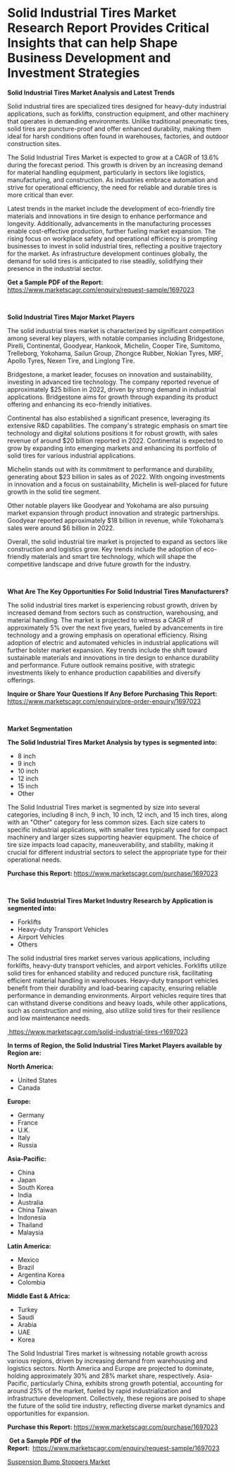 <p><h1>Solid Industrial Tires Market Research Report Provides Critical Insights that can help Shape Business Development and Investment Strategies</h1></p><p><strong>Solid Industrial Tires Market Analysis and Latest Trends</strong></p>
<p><p>Solid industrial tires are specialized tires designed for heavy-duty industrial applications, such as forklifts, construction equipment, and other machinery that operates in demanding environments. Unlike traditional pneumatic tires, solid tires are puncture-proof and offer enhanced durability, making them ideal for harsh conditions often found in warehouses, factories, and outdoor construction sites.</p><p>The Solid Industrial Tires Market is expected to grow at a CAGR of 13.6% during the forecast period. This growth is driven by an increasing demand for material handling equipment, particularly in sectors like logistics, manufacturing, and construction. As industries embrace automation and strive for operational efficiency, the need for reliable and durable tires is more critical than ever.</p><p>Latest trends in the market include the development of eco-friendly tire materials and innovations in tire design to enhance performance and longevity. Additionally, advancements in the manufacturing processes enable cost-effective production, further fueling market expansion. The rising focus on workplace safety and operational efficiency is prompting businesses to invest in solid industrial tires, reflecting a positive trajectory for the market. As infrastructure development continues globally, the demand for solid tires is anticipated to rise steadily, solidifying their presence in the industrial sector.</p></p>
<p><strong>Get a Sample PDF of the Report:&nbsp;</strong> <a href="https://www.marketscagr.com/enquiry/request-sample/1697023?utm_campaign=3228&utm_medium=2&utm_source=Github&utm_content=ia&utm_term=27032025&utm_id=solid-industrial-tires">https://www.marketscagr.com/enquiry/request-sample/1697023</a></p>
<p>&nbsp;</p>
<p><strong>Solid Industrial Tires Major Market Players</strong></p>
<p><p>The solid industrial tires market is characterized by significant competition among several key players, with notable companies including Bridgestone, Pirelli, Continental, Goodyear, Hankook, Michelin, Cooper Tire, Sumitomo, Trelleborg, Yokohama, Sailun Group, Zhongce Rubber, Nokian Tyres, MRF, Apollo Tyres, Nexen Tire, and Linglong Tire.</p><p>Bridgestone, a market leader, focuses on innovation and sustainability, investing in advanced tire technology. The company reported revenue of approximately $25 billion in 2022, driven by strong demand in industrial applications. Bridgestone aims for growth through expanding its product offering and enhancing its eco-friendly initiatives.</p><p>Continental has also established a significant presence, leveraging its extensive R&D capabilities. The company's strategic emphasis on smart tire technology and digital solutions positions it for robust growth, with sales revenue of around $20 billion reported in 2022. Continental is expected to grow by expanding into emerging markets and enhancing its portfolio of solid tires for various industrial applications.</p><p>Michelin stands out with its commitment to performance and durability, generating about $23 billion in sales as of 2022. With ongoing investments in innovation and a focus on sustainability, Michelin is well-placed for future growth in the solid tire segment.</p><p>Other notable players like Goodyear and Yokohama are also pursuing market expansion through product innovation and strategic partnerships. Goodyear reported approximately $18 billion in revenue, while Yokohama’s sales were around $6 billion in 2022.</p><p>Overall, the solid industrial tire market is projected to expand as sectors like construction and logistics grow. Key trends include the adoption of eco-friendly materials and smart tire technology, which will shape the competitive landscape and drive future growth for the industry.</p></p>
<p>&nbsp;</p>
<p><strong>What Are The Key Opportunities For Solid Industrial Tires Manufacturers?</strong></p>
<p><p>The solid industrial tires market is experiencing robust growth, driven by increased demand from sectors such as construction, warehousing, and material handling. The market is projected to witness a CAGR of approximately 5% over the next five years, fueled by advancements in tire technology and a growing emphasis on operational efficiency. Rising adoption of electric and automated vehicles in industrial applications will further bolster market expansion. Key trends include the shift toward sustainable materials and innovations in tire design to enhance durability and performance. Future outlook remains positive, with strategic investments likely to enhance production capabilities and diversify offerings.</p></p>
<p><strong>Inquire or Share Your Questions If Any Before Purchasing This Report:</strong> <a href="https://www.marketscagr.com/enquiry/pre-order-enquiry/1697023?utm_campaign=3228&utm_medium=2&utm_source=Github&utm_content=ia&utm_term=27032025&utm_id=solid-industrial-tires">https://www.marketscagr.com/enquiry/pre-order-enquiry/1697023</a></p>
<p>&nbsp;</p>
<p><strong>Market Segmentation</strong></p>
<p><strong>The Solid Industrial Tires Market Analysis by types is segmented into:</strong></p>
<p><ul><li>8 inch</li><li>9 inch</li><li>10 inch</li><li>12 inch</li><li>15 inch</li><li>Other</li></ul></p>
<p><p>The Solid Industrial Tires market is segmented by size into several categories, including 8 inch, 9 inch, 10 inch, 12 inch, and 15 inch tires, along with an "Other" category for less common sizes. Each size caters to specific industrial applications, with smaller tires typically used for compact machinery and larger sizes supporting heavier equipment. The choice of tire size impacts load capacity, maneuverability, and stability, making it crucial for different industrial sectors to select the appropriate type for their operational needs.</p></p>
<p><strong>Purchase this Report:&nbsp;</strong><a href="https://www.marketscagr.com/purchase/1697023?utm_campaign=3228&utm_medium=2&utm_source=Github&utm_content=ia&utm_term=27032025&utm_id=solid-industrial-tires">https://www.marketscagr.com/purchase/1697023</a></p>
<p>&nbsp;</p>
<p><strong>The Solid Industrial Tires Market Industry Research by Application is segmented into:</strong></p>
<p><ul><li>Forklifts</li><li>Heavy-duty Transport Vehicles</li><li>Airport Vehicles</li><li>Others</li></ul></p>
<p><p>The solid industrial tires market serves various applications, including forklifts, heavy-duty transport vehicles, and airport vehicles. Forklifts utilize solid tires for enhanced stability and reduced puncture risk, facilitating efficient material handling in warehouses. Heavy-duty transport vehicles benefit from their durability and load-bearing capacity, ensuring reliable performance in demanding environments. Airport vehicles require tires that can withstand diverse conditions and heavy loads, while other applications, such as construction and mining, also utilize solid tires for their resilience and low maintenance needs.</p></p>
<p><a href="https://www.marketscagr.com/solid-industrial-tires-r1697023?utm_campaign=3228&utm_medium=2&utm_source=Github&utm_content=ia&utm_term=27032025&utm_id=solid-industrial-tires">&nbsp;https://www.marketscagr.com/solid-industrial-tires-r1697023</a></p>
<p><strong>In terms of Region, the Solid Industrial Tires Market Players available by Region are:</strong></p>
<p>
    <p> <strong> North America: </strong>
        <ul>
            <li>United States</li>
            <li>Canada</li>
        </ul>
        </p> 
    <p> <strong> Europe: </strong>
        <ul>
            <li>Germany</li>
            <li>France</li>
            <li>U.K.</li>
            <li>Italy</li>
            <li>Russia</li>
        </ul>
        </p> 
    <p> <strong> Asia-Pacific: </strong>
        <ul>
            <li>China</li>
            <li>Japan</li>
            <li>South Korea</li>
            <li>India</li>
            <li>Australia</li>
            <li>China Taiwan</li>
            <li>Indonesia</li>
            <li>Thailand</li>
            <li>Malaysia</li>
        </ul>
        </p> 
    <p> <strong> Latin America: </strong>
        <ul>
            <li>Mexico</li>
            <li>Brazil</li>
            <li>Argentina Korea</li>
            <li>Colombia</li>
        </ul>
        </p> 
    <p> <strong> Middle East & Africa: </strong>
        <ul>
            <li>Turkey</li>
            <li>Saudi</li>
            <li>Arabia</li>
            <li>UAE</li>
            <li>Korea</li>
        </ul>
    </p>
    </p>
<p><p>The Solid Industrial Tires market is witnessing notable growth across various regions, driven by increasing demand from warehousing and logistics sectors. North America and Europe are projected to dominate, holding approximately 30% and 28% market share, respectively. Asia-Pacific, particularly China, exhibits strong growth potential, accounting for around 25% of the market, fueled by rapid industrialization and infrastructure development. Collectively, these regions are poised to shape the future of the solid tire industry, reflecting diverse market dynamics and opportunities for expansion.</p></p>
<p><strong>Purchase this Report: </strong><a href="https://www.marketscagr.com/purchase/1697023?utm_campaign=3228&utm_medium=2&utm_source=Github&utm_content=ia&utm_term=27032025&utm_id=solid-industrial-tires">https://www.marketscagr.com/purchase/1697023</a></p>
<p>&nbsp;<strong>Get a Sample PDF of the Report:&nbsp;&nbsp;</strong><a href="https://www.marketscagr.com/enquiry/request-sample/1697023?utm_campaign=3228&utm_medium=2&utm_source=Github&utm_content=ia&utm_term=27032025&utm_id=solid-industrial-tires">https://www.marketscagr.com/enquiry/request-sample/1697023</a></p>
<p><strong></strong></p>
<p><p><a href="https://github.com/maseykokosq1/Market-Research-Report-List-1/blob/main/suspension-bump-stoppers-market.md?utm_campaign=3228&utm_medium=2&utm_source=Github&utm_content=ia&utm_term=27032025&utm_id=solid-industrial-tires">Suspension Bump Stoppers Market</a></p></p>